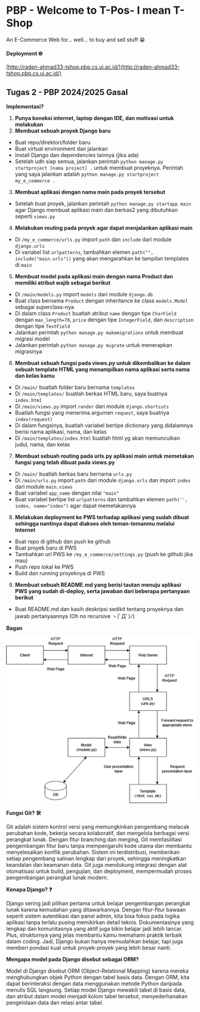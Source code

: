 # PBP - Welcome to T-Pos- I mean T-Shop
An E-Commerce Web for... well... to buy and sell stuff 😁

#### Deployment 🌐
[http://raden-ahmad33-tshop.pbp.cs.ui.ac.id/](http://raden-ahmad33-tshop.pbp.cs.ui.ac.id/)

## Tugas 2 - PBP 2024/2025 Gasal
**Implementasi?**
1. **Punya koneksi internet, laptop dengan IDE, dan motivasi untuk melakukan**
2. **Membuat sebuah proyek Django baru**
- Buat repo/direktori/folder baru
- Buat virtual environment dan jalankan
- Install Django dan dependencies lainnya (jika ada)
- Setelah udh siap semua, jalankan perintah `python manage.py startproject [nama project] .` untuk membuat proyeknya. Perintah yang saya jalankan adalah `python manage.py startproject my_e_commerce .`
3. **Membuat aplikasi dengan nama main pada proyek tersebut**
- Setelah buat proyek, jalankan perintah `python manage.py startapp main` agar Django membuat aplikasi main dan berkas2 yang dibutuhkan seperti `views.py`
4. **Melakukan routing pada proyek agar dapat menjalankan aplikasi main**
- Di `/my_e_commerce/urls.py` import `path` dan `include` dari module `django.urls`
- Di variabel list `urlpatterns`, tambahkan elemen `path("", include("main.urls"))` yang akan mengarahkan ke tampilan templates di `main`
5. **Membuat model pada aplikasi main dengan nama Product dan memiliki atribut wajib sebagai berikut**
- Di `/main/models.py` import `models` dari module `django.db`
- Buat class bernama `Product` dengan inheritance ke class `models.Model` sebagai superclass-nya
- Di dalam class `Product` buatlah atribut `name` dengan tipe `CharField` dengan `max_length=70`, `price` dengan tipe `IntegerField`, dan `description` dengan tipe `TextField`
- Jalankan perintah `python manage.py makemigrations` untuk membuat migrasi model
- Jalankan perintah `python manage.py migrate` untuk menerapkan migrasinya
6. **Membuat sebuah fungsi pada views.py untuk dikembalikan ke dalam sebuah template HTML yang menampilkan nama aplikasi serta nama dan kelas kamu**
- Di `/main/` buatlah folder baru bernama `templates`
- Di `/main/templates/` buatlah berkas HTML baru, saya buatnya `index.html`
- Di `/main/views.py` import `render` dari module `django.shortcuts`
- Buatlah fungsi yang menerima argumen `request`, saya buatnya `index(request)`
- Di dalam fungsinya, buatlah variabel bertipe dictionary yang didalamnya berisi nama aplikasi, nama, dan kelas
- Di `/main/templates/index.html` buatlah html yg akan memunculkan judul, nama, dan kelas
7. **Membuat sebuah routing pada urls.py aplikasi main untuk memetakan fungsi yang telah dibuat pada views.py**
- Di `/main/` buatlah berkas baru bernama `urls.py`
- Di `/main/urls.py` import `path` dari module `django.urls` dan import `index` dari module `main.views`
- Buat variabel `app_name` dengan nilai `"main"`
- Buat variabel bertipe list `urlpatterns` dan tambahkan elemen `path('', index, name="index")` agar dapat memetakannya
8. **Melakukan deployment ke PWS terhadap aplikasi yang sudah dibuat sehingga nantinya dapat diakses oleh teman-temanmu melalui Internet**
- Buat repo di github dan push ke github
- Buat proyek baru di PWS
- Tambahkan url PWS ke `/my_e_commerce/settings.py` (push ke github jika mau)
- Push repo lokal ke PWS
- Build dan running proyeknya di PWS
9. **Membuat sebuah README.md yang berisi tautan menuju aplikasi PWS yang sudah di-deploy, serta jawaban dari beberapa pertanyaan berikut**
- Buat README.md dan kasih deskripsi sedikit tentang proyeknya dan jawab pertanyaannya (Oh no recursive ヽ(ﾟДﾟ)ﾉ)

**Bagan**

![bagan django](https://github.com/RaAhYaMa/pbp-my-e-commerce/blob/master/src/common/images/Bagan%20Django.png)

**Fungsi Git? 🛠️**

Git adalah sistem kontrol versi yang memungkinkan pengembang melacak perubahan kode, bekerja secara kolaboratif, dan mengelola berbagai versi perangkat lunak. Dengan fitur branching dan merging, Git memfasilitasi pengembangan fitur baru tanpa mempengaruhi kode utama dan membantu menyelesaikan konflik perubahan. Sistem ini terdistribusi, memberikan setiap pengembang salinan lengkap dari proyek, sehingga meningkatkan keandalan dan keamanan data. Git juga mendukung integrasi dengan alat otomatisasi untuk build, pengujian, dan deployment, mempermudah proses pengembangan perangkat lunak modern.

**Kenapa Django? ❓**

Django sering jadi pilihan pertama untuk belajar pengembangan perangkat lunak karena kemudahan yang ditawarkannya. Dengan fitur-fitur bawaan seperti sistem autentikasi dan panel admin, kita bisa fokus pada logika aplikasi tanpa terlalu pusing memikirkan detail teknis. Dokumentasinya yang lengkap dan komunitasnya yang aktif juga bikin belajar jadi lebih lancar. Plus, strukturnya yang jelas membantu kamu memahami praktik terbaik dalam coding. Jadi, Django bukan hanya memudahkan belajar, tapi juga memberi pondasi kuat untuk proyek-proyek yang lebih besar nanti.

**Mengapa model pada Django disebut sebagai ORM?**

Model di Django disebut ORM (Object-Relational Mapping) karena mereka menghubungkan objek Python dengan tabel basis data. Dengan ORM, kita dapat berinteraksi dengan data menggunakan metode Python daripada menulis SQL langsung. Setiap model Django mewakili tabel di basis data, dan atribut dalam model menjadi kolom tabel tersebut, menyederhanakan pengelolaan data dan relasi antar tabel.
